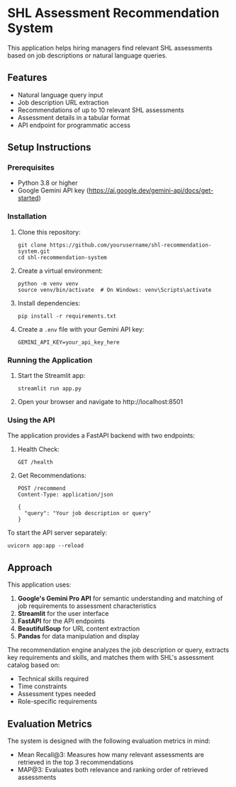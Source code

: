 # SHL Assessment Recommendation System

This application helps hiring managers find relevant SHL assessments based on job descriptions or natural language queries.

## Features

- Natural language query input
- Job description URL extraction
- Recommendations of up to 10 relevant SHL assessments
- Assessment details in a tabular format
- API endpoint for programmatic access

## Setup Instructions

### Prerequisites

- Python 3.8 or higher
- Google Gemini API key (https://ai.google.dev/gemini-api/docs/get-started)

### Installation

1. Clone this repository:
   ```
   git clone https://github.com/yourusername/shl-recommendation-system.git
   cd shl-recommendation-system
   ```

2. Create a virtual environment:
   ```
   python -m venv venv
   source venv/bin/activate  # On Windows: venv\Scripts\activate
   ```

3. Install dependencies:
   ```
   pip install -r requirements.txt
   ```

4. Create a `.env` file with your Gemini API key:
   ```
   GEMINI_API_KEY=your_api_key_here
   ```

### Running the Application

1. Start the Streamlit app:
   ```
   streamlit run app.py
   ```

2. Open your browser and navigate to http://localhost:8501

### Using the API

The application provides a FastAPI backend with two endpoints:

1. Health Check:
   ```
   GET /health
   ```

2. Get Recommendations:
   ```
   POST /recommend
   Content-Type: application/json
   
   {
     "query": "Your job description or query"
   }
   ```

To start the API server separately:
```
uvicorn app:app --reload
```

## Approach

This application uses:

1. **Google's Gemini Pro API** for semantic understanding and matching of job requirements to assessment characteristics
2. **Streamlit** for the user interface
3. **FastAPI** for the API endpoints
4. **BeautifulSoup** for URL content extraction
5. **Pandas** for data manipulation and display

The recommendation engine analyzes the job description or query, extracts key requirements and skills, and matches them with SHL's assessment catalog based on:
- Technical skills required
- Time constraints
- Assessment types needed
- Role-specific requirements

## Evaluation Metrics

The system is designed with the following evaluation metrics in mind:
- Mean Recall@3: Measures how many relevant assessments are retrieved in the top 3 recommendations
- MAP@3: Evaluates both relevance and ranking order of retrieved assessments
